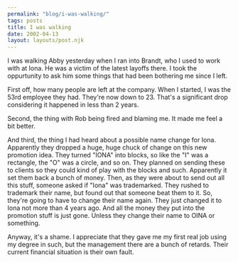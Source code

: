```yaml
---
permalink: "blog/i-was-walking/"
tags: posts
title: I was walking
date: 2002-04-13
layout: layouts/post.njk
---
```


I was walking Abby yesterday when I ran into Brandt, who I used to work with at Iona. He was a victim of the latest layoffs there. I took the oppurtunity to ask him some things that had been bothering me since I left.

First off, how many people are left at the company. When I started, I was the 53rd employee they had. They're now down to 23. That's a significant drop considering it happened in less than 2 years. 

Second, the thing with Rob being fired and blaming me. It made me feel a bit better.

And third, the thing I had heard about a possible name change for Iona. Apparently they dropped a huge, huge chuck of change on this new promotion idea. They turned "IONA" into blocks, so like the "I" was a rectangle, the "O" was a circle, and so on. They planned on sending these to clients so they could kind of play with the blocks and such. Apparently it set them back a bunch of money. Then, as they were about to send out all this stuff, someone asked if "Iona" was trademarked. They rushed to trademark their name, but found out that someone beat them to it. So, they're going to have to change their name again. They just changed it to Iona not more than 4 years ago. And all the money they put into the promotion stuff is just gone. Unless they change their name to OINA or something.

Anyway, it's a shame. I appreciate that they gave me my first real job using my degree in such, but the management there are a bunch of retards. Their current financial situation is their own fault.